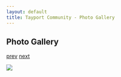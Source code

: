 ```yaml
---
layout: default
title: Tayport Community - Photo Gallery
---
```

## Photo Gallery

[prev](http://tayport.org.uk/photo/36) [next](http://tayport.org.uk/photo/38)

![ ](http://tayport.org.uk/media/037.jpg " ")

